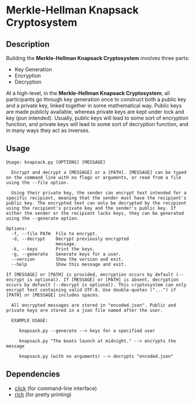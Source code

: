 # Merkle-Hellman Knapsack Cryptosystem

## Description

Building the **Merkle-Hellman Knapsack Cryptosystem** involves three parts:
- Key Generation
- Encryption
- Decryption

At a high-level, in the **Merkle-Hellman Knapsack Cryptosystem**, all participants
go through key generation once to construct both a public key and a private
key, linked together in some mathematical way. Public keys are made publicly
available, whereas private keys are kept under lock and key (pun intended).
Usually, public keys will lead to some sort of encryption function, and private
keys will lead to some sort of decryption function, and in many ways they act as
inverses.

## Usage
```
Usage: knapsack.py [OPTIONS] [MESSAGE]

  Encrypt and decrypt a [MESSAGE] or a [PATH]. [MESSAGE] can be typed on the command line with no flags or arguments, or read from a file using the --file option.

  Using their private key, the sender can encrypt text intended for a specific recipient, meaning that the sender must have the recipient's public key. The encrypted text can only be decrypted by the recipient using the recipient's private key and the sender's public key. If either the sender or the recipient lacks keys, they can be generated using the --generate option.

Options:
  -f, --file PATH  File to encrypt.
  -d, --decrypt    Decrypt previously encrypted
                   message.
  -k, --keys       Print the keys.
  -g, --generate   Generate keys for a user.
  --version        Show the version and exit.
  --help           Show this message and exit.

If [MESSAGE] or [PATH] is provided, encryption occurs by default (--encrypt is optional). If [MESSAGE] or [PATH] is absent, decryption occurs by default (--decrypt is optional). This cryptosystem can only encrypt text containing valid UTF-8. Use double-quotes ("...") if [PATH] or [MESSAGE] includes spaces.

  All encrypted messages are stored in "encoded.json". Public and private keys are stored in a json file named after the user.

  EXAMPLE USAGE:

     knapsack.py --generate --> keys for a specified user

     knapsack.py "The boats launch at midnight." --> encrypts the message

     knapsack.py (with no arguments) --> decrypts "encoded.json"
```

## Dependencies

- [click](https://click.palletsprojects.com/en/8.1.x/) (for command-line interface)
- [rich](https://pypi.org/project/rich/) (for pretty printing)